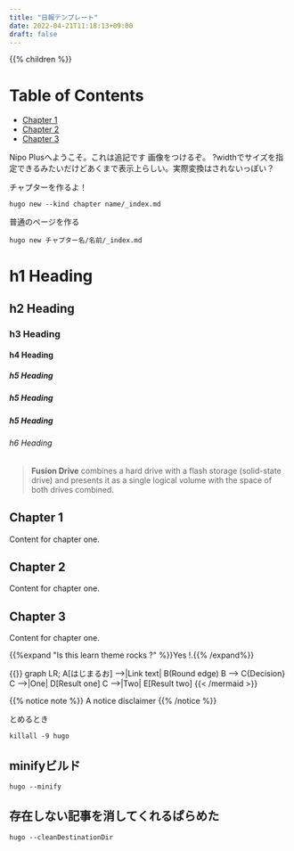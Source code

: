 ```yaml
---
title: "日報テンプレート"
date: 2022-04-21T11:18:13+09:00
draft: false
---
```


{{% children  %}}

# Table of Contents
  * [Chapter 1](#h1-heading)
  * [Chapter 2](#chapter-2)
  * [Chapter 3](#chapter-3)

Nipo Plusへようこそ。これは追記です
画像をつけるぞ。 ?widthでサイズを指定できるみたいだけどあくまで表示上らしい。実際変換はされないっぽい？



チャプターを作るよ！

```
hugo new --kind chapter name/_index.md
```

普通のページを作る
```
hugo new チャプター名/名前/_index.md
```

# h1 Heading
## h2 Heading
### h3 Heading
#### h4 Heading
##### h5 Heading
##### h5 Heading
##### h5 Heading
###### h6 Heading

> **Fusion Drive** combines a hard drive with a flash storage (solid-state drive) and presents it as a single logical volume with the space of both drives combined.


## Chapter 1 <a id="chapter-1"></a>
Content for chapter one.

## Chapter 2 <a id="chapter-2"></a>
Content for chapter one.

## Chapter 3 <a id="chapter-3"></a>
Content for chapter one.

{{%expand "Is this learn theme rocks ?" %}}Yes !.{{% /expand%}}


{{<mermaid align="left">}}
graph LR;
    A[はじまるお] -->|Link text| B(Round edge)
    B --> C{Decision}
    C -->|One| D[Result one]
    C -->|Two| E[Result two]
{{< /mermaid >}}

{{% notice note %}}
A notice disclaimer
{{% /notice %}}


とめるとき
```
killall -9 hugo
```

## minifyビルド
```
hugo --minify
```

## 存在しない記事を消してくれるぱらめた
```
hugo --cleanDestinationDir
```
